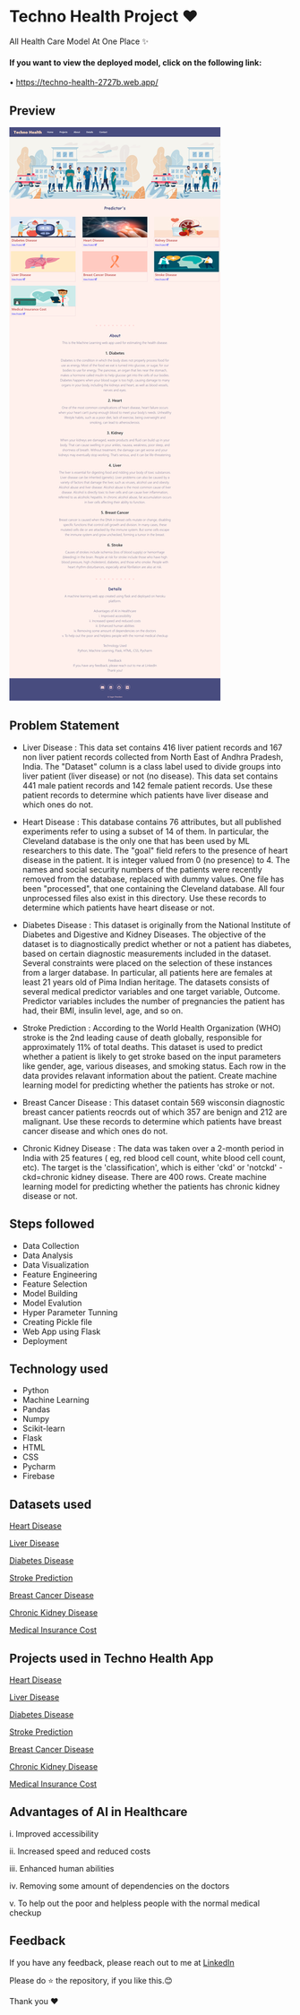 # Techno Health Project ❤
All Health Care Model At One Place ✨


#### If you want to view the deployed model, click on the following link:

• https://techno-health-2727b.web.app/


## Preview

![App Screenshot](https://raw.githubusercontent.com/SagarDhandare/Techno-Health-Project/main/Images/readme%20image/Screenshot.png)

## Problem Statement

- Liver Disease : This data set contains 416 liver patient records and 167 non liver patient records collected from North East of Andhra Pradesh, India. The "Dataset" column is a class label used to divide groups into liver patient (liver disease) or not (no disease). This data set contains 441 male patient records and 142 female patient records.
Use these patient records to determine which patients have liver disease and which ones do not.

- Heart Disease : This database contains 76 attributes, but all published experiments refer to using a subset of 14 of them. In particular, the Cleveland database is the only one that has been used by ML researchers to this date. The "goal" field refers to the presence of heart disease in the patient. It is integer valued from 0 (no presence) to 4. The names and social security numbers of the patients were recently removed from the database, replaced with dummy values. One file has been "processed", that one containing the Cleveland database. All four unprocessed files also exist in this directory. Use these records to determine which patients have heart disease or not.


- Diabetes Disease : This dataset is originally from the National Institute of Diabetes and Digestive and Kidney Diseases. The objective of the dataset is to diagnostically predict whether or not a patient has diabetes, based on certain diagnostic measurements included in the dataset. Several constraints were placed on the selection of these instances from a larger database. In particular, all patients here are females at least 21 years old of Pima Indian heritage.
The datasets consists of several medical predictor variables and one target variable, Outcome. Predictor variables includes the number of pregnancies the patient has had, their BMI, insulin level, age, and so on.

- Stroke Prediction : According to the World Health Organization (WHO) stroke is the 2nd leading cause of death globally, responsible for approximately 11% of total deaths.
This dataset is used to predict whether a patient is likely to get stroke based on the input parameters like gender, age, various diseases, and smoking status. Each row in the data provides relavant information about the patient. Create machine learning model for predicting whether the patients has stroke or not.


- Breast Cancer Disease : This dataset contain 569 wisconsin diagnostic breast cancer patients reocrds out of which 357 are benign and 212 are malignant. Use these records to determine which patients have breast cancer disease and which ones do not.

- Chronic Kidney Disease : The data was taken over a 2-month period in India with 25 features ( eg, red blood cell count, white blood cell count, etc). The target is the 'classification', which is either 'ckd' or 'notckd' - ckd=chronic kidney disease. There are 400 rows. Create machine learning model for predicting whether the patients has chronic kidney disease or not.


## Steps followed

- Data Collection
- Data Analysis
- Data Visualization
- Feature Engineering
- Feature Selection
- Model Building
- Model Evalution
- Hyper Parameter Tunning
- Creating Pickle file
- Web App using Flask
- Deployment


## Technology used
- Python
- Machine Learning
- Pandas
- Numpy
- Scikit-learn
- Flask
- HTML
- CSS
- Pycharm
- Firebase

  
## Datasets used

[Heart Disease](https://www.kaggle.com/ronitf/heart-disease-uci#)

[Liver Disease](https://www.kaggle.com/uciml/indian-liver-patient-records)

[Diabetes Disease](https://www.kaggle.com/uciml/pima-indians-diabetes-database)

[Stroke Prediction](https://www.kaggle.com/fedesoriano/stroke-prediction-dataset)

[Breast Cancer Disease](https://www.kaggle.com/uciml/breast-cancer-wisconsin-data)

[Chronic Kidney Disease](https://www.kaggle.com/mansoordaku/ckdisease)

[Medical Insurance Cost](https://github.com/SagarDhandare/Techno-Health-Project/blob/main/Datasets/Medical_data.csv)



## Projects used in Techno Health App

[Heart Disease](https://github.com/SagarDhandare/Heart-Disease-Project)

[Liver Disease](https://github.com/SagarDhandare/Liver-Disease-Prediction-Project)

[Diabetes Disease](https://github.com/SagarDhandare/Diabetes-Disease-Project)

[Stroke Prediction](https://github.com/SagarDhandare/Stroke-Prediction-Project)

[Breast Cancer Disease](https://github.com/SagarDhandare/Breast-Cancer-Disease-Prediction-Project)

[Chronic Kidney Disease](https://github.com/SagarDhandare/Chronic-Kidney-Disease-Prediction-Project)

[Medical Insurance Cost](https://github.com/SagarDhandare/Medical-Insurance-Cost-Project)
  
  
## Advantages of AI in Healthcare

i. Improved accessibility

ii. Increased speed and reduced costs

iii. Enhanced human abilities

iv. Removing some amount of dependencies on the doctors

v. To help out the poor and helpless people with the normal medical checkup


## Feedback

If you have any feedback, please reach out to me at [LinkedIn](https://www.linkedin.com/in/sagardhandare/)

Please do ⭐ the repository, if you like this.😊

Thank you ❤

